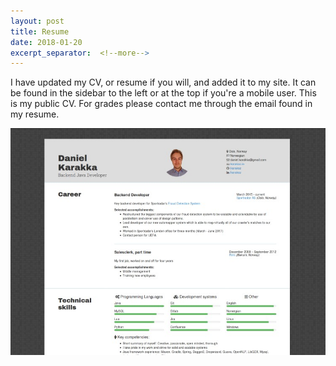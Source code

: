 ```yaml
---
layout: post
title: Resume
date: 2018-01-20
excerpt_separator:  <!--more-->
---
```


I have updated my CV, or resume if you will, and added it to my site. It can be found in the sidebar to the left or at the top if you're a mobile user. This is my public CV. For grades please contact me through the email found in my resume.

[![CV](cv_screenshot.jpg "CV screenshot")](/cv)